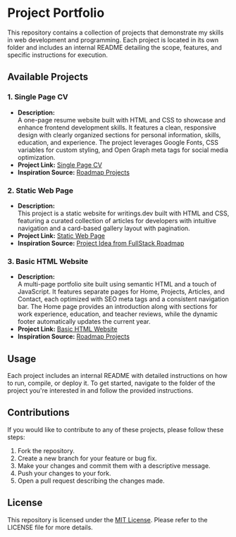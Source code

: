 # Project Portfolio

This repository contains a collection of projects that demonstrate my skills in web development and programming. Each project is located in its own folder and includes an internal README detailing the scope, features, and specific instructions for execution.

## Available Projects

### 1. Single Page CV
- **Description:**  
  A one-page resume website built with HTML and CSS to showcase and enhance frontend development skills. It features a clean, responsive design with clearly organized sections for personal information, skills, education, and experience. The project leverages Google Fonts, CSS variables for custom styling, and Open Graph meta tags for social media optimization.
- **Project Link:** [Single Page CV](https://roadmap.sh/projects/single-page-cv)
- **Inspiration Source:** [Roadmap Projects](https://roadmap.sh)

### 2. Static Web Page
- **Description:**  
  This project is a static website for writings.dev built with HTML and CSS, featuring a curated collection of articles for developers with intuitive navigation and a card-based gallery layout with pagination.
- **Project Link:** [Static Web Page](https://writings.dev)
- **Inspiration Source:** [Project Idea from FullStack Roadmap](https://www.figma.com/file/nh0V05z3NB87ue9v5PcO3R/writings.dev?type=design&node-id=0%3A1&t=2iQplaIojU3ydAfW-1)

### 3. Basic HTML Website
- **Description:**  
  A multi-page portfolio site built using semantic HTML and a touch of JavaScript. It features separate pages for Home, Projects, Articles, and Contact, each optimized with SEO meta tags and a consistent navigation bar. The Home page provides an introduction along with sections for work experience, education, and teacher reviews, while the dynamic footer automatically updates the current year.
- **Project Link:** [Basic HTML Website](https://github.com/Oscaargarci/RoadProjects/tree/master/Basic-HTML-Website)
- **Inspiration Source:** [Roadmap Projects](https://roadmap.sh/projects/basic-html-website)

## Usage

Each project includes an internal README with detailed instructions on how to run, compile, or deploy it. To get started, navigate to the folder of the project you're interested in and follow the provided instructions.

## Contributions

If you would like to contribute to any of these projects, please follow these steps:

1. Fork the repository.
2. Create a new branch for your feature or bug fix.
3. Make your changes and commit them with a descriptive message.
4. Push your changes to your fork.
5. Open a pull request describing the changes made.

## License

This repository is licensed under the [MIT License](LICENSE). Please refer to the LICENSE file for more details.
